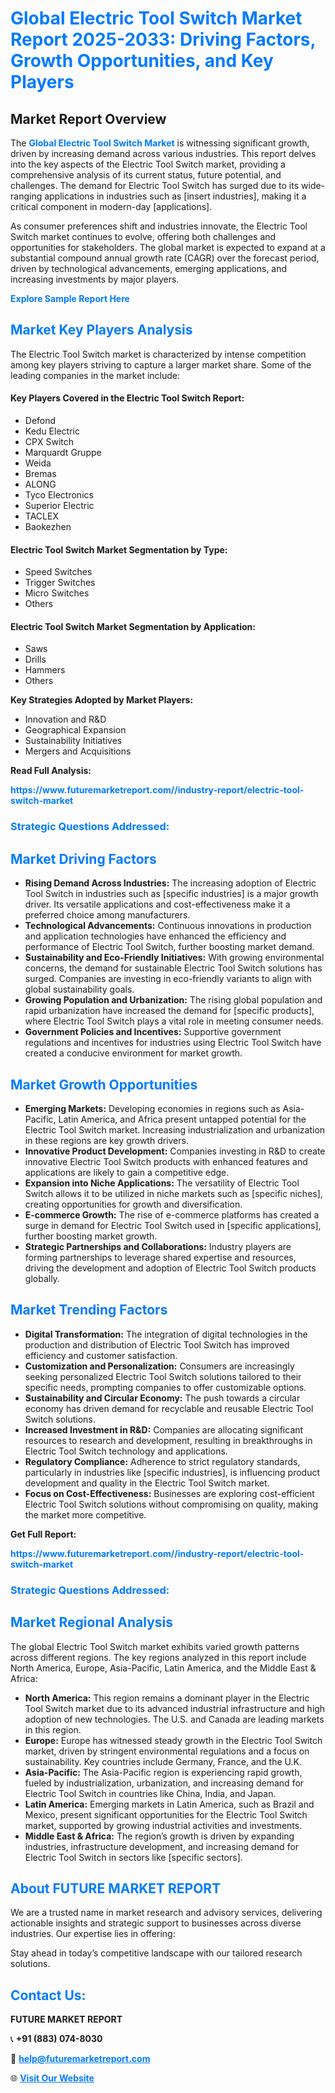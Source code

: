 <h1 style="color: #007BFF;">Global Electric Tool Switch Market Report 2025-2033: Driving Factors, Growth Opportunities, and Key Players</h1>

<section id="overview">
<h2>Market Report Overview</h2>
<p>The <a href="https://www.futuremarketreport.com//industry-report/electric-tool-switch-market" style="color: #007BFF; text-decoration: none;"><strong>Global Electric Tool Switch Market</strong></a> is witnessing significant growth, driven by increasing demand across various industries. This report delves into the key aspects of the Electric Tool Switch market, providing a comprehensive analysis of its current status, future potential, and challenges. The demand for Electric Tool Switch has surged due to its wide-ranging applications in industries such as [insert industries], making it a critical component in modern-day [applications].</p>
<p>As consumer preferences shift and industries innovate, the Electric Tool Switch market continues to evolve, offering both challenges and opportunities for stakeholders. The global market is expected to expand at a substantial compound annual growth rate (CAGR) over the forecast period, driven by technological advancements, emerging applications, and increasing investments by major players.</p>
</section>

<section id="overview">
<p><a href="https://www.futuremarketreport.com//request-sample/reportId=82203" style="color: #007BFF; text-decoration: none;"><strong>Explore Sample Report Here</strong></a></p>
</section>

<section id="key-players">
<h2 style="color: #007BFF;">Market Key Players Analysis</h2>
<p>The Electric Tool Switch market is characterized by intense competition among key players striving to capture a larger market share. Some of the leading companies in the market include:</p>
<h4>Key Players Covered in the Electric Tool Switch Report:</h4>
<ul><li>Defond</li><li>Kedu Electric</li><li>CPX Switch</li><li>Marquardt Gruppe</li><li>Weida</li><li>Bremas</li><li>ALONG</li><li>Tyco Electronics</li><li>Superior Electric</li><li>TACLEX</li><li>Baokezhen</li></ul>
<h4>Electric Tool Switch Market Segmentation by Type:</h4>
<ul><li>Speed Switches</li><li>Trigger Switches</li><li>Micro Switches</li><li>Others</li></ul>

<h4>Electric Tool Switch Market Segmentation by Application:</h4>
<ul><li>Saws</li><li>Drills</li><li>Hammers</li><li>Others</li></ul>
<p><strong>Key Strategies Adopted by Market Players:</strong></p>
<ul>
<li>Innovation and R&D</li>
<li>Geographical Expansion</li>
<li>Sustainability Initiatives</li>
<li>Mergers and Acquisitions</li>
</ul>
</section>

<section>
<p><strong>Read Full Analysis: </strong></p><a href="https://www.futuremarketreport.com//industry-report/electric-tool-switch-market" style="color: #007BFF; text-decoration: none;"><strong>https://www.futuremarketreport.com//industry-report/electric-tool-switch-market</strong></a>
<h3 style="color: #007BFF;">Strategic Questions Addressed:</h3>
</section>

<section id="driving-factors">
<h2 style="color: #007BFF;">Market Driving Factors</h2>
<ul>
<li><strong>Rising Demand Across Industries:</strong> The increasing adoption of Electric Tool Switch in industries such as [specific industries] is a major growth driver. Its versatile applications and cost-effectiveness make it a preferred choice among manufacturers.</li>
<li><strong>Technological Advancements:</strong> Continuous innovations in production and application technologies have enhanced the efficiency and performance of Electric Tool Switch, further boosting market demand.</li>
<li><strong>Sustainability and Eco-Friendly Initiatives:</strong> With growing environmental concerns, the demand for sustainable Electric Tool Switch solutions has surged. Companies are investing in eco-friendly variants to align with global sustainability goals.</li>
<li><strong>Growing Population and Urbanization:</strong> The rising global population and rapid urbanization have increased the demand for [specific products], where Electric Tool Switch plays a vital role in meeting consumer needs.</li>
<li><strong>Government Policies and Incentives:</strong> Supportive government regulations and incentives for industries using Electric Tool Switch have created a conducive environment for market growth.</li>
</ul>
</section>

<section id="growth-opportunities">
<h2 style="color: #007BFF;">Market Growth Opportunities</h2>
<ul>
<li><strong>Emerging Markets:</strong> Developing economies in regions such as Asia-Pacific, Latin America, and Africa present untapped potential for the Electric Tool Switch market. Increasing industrialization and urbanization in these regions are key growth drivers.</li>
<li><strong>Innovative Product Development:</strong> Companies investing in R&D to create innovative Electric Tool Switch products with enhanced features and applications are likely to gain a competitive edge.</li>
<li><strong>Expansion into Niche Applications:</strong> The versatility of Electric Tool Switch allows it to be utilized in niche markets such as [specific niches], creating opportunities for growth and diversification.</li>
<li><strong>E-commerce Growth:</strong> The rise of e-commerce platforms has created a surge in demand for Electric Tool Switch used in [specific applications], further boosting market growth.</li>
<li><strong>Strategic Partnerships and Collaborations:</strong> Industry players are forming partnerships to leverage shared expertise and resources, driving the development and adoption of Electric Tool Switch products globally.</li>
</ul>
</section>

<section id="trending-factors">
<h2 style="color: #007BFF;">Market Trending Factors</h2>
<ul>
<li><strong>Digital Transformation:</strong> The integration of digital technologies in the production and distribution of Electric Tool Switch has improved efficiency and customer satisfaction.</li>
<li><strong>Customization and Personalization:</strong> Consumers are increasingly seeking personalized Electric Tool Switch solutions tailored to their specific needs, prompting companies to offer customizable options.</li>
<li><strong>Sustainability and Circular Economy:</strong> The push towards a circular economy has driven demand for recyclable and reusable Electric Tool Switch solutions.</li>
<li><strong>Increased Investment in R&D:</strong> Companies are allocating significant resources to research and development, resulting in breakthroughs in Electric Tool Switch technology and applications.</li>
<li><strong>Regulatory Compliance:</strong> Adherence to strict regulatory standards, particularly in industries like [specific industries], is influencing product development and quality in the Electric Tool Switch market.</li>
<li><strong>Focus on Cost-Effectiveness:</strong> Businesses are exploring cost-efficient Electric Tool Switch solutions without compromising on quality, making the market more competitive.</li>
</ul>
</section>

<section>
<p><strong>Get Full Report: </strong></p><a href="https://www.futuremarketreport.com//industry-report/electric-tool-switch-market" style="color: #007BFF; text-decoration: none;"><strong>https://www.futuremarketreport.com//industry-report/electric-tool-switch-market</strong></a>
<h3 style="color: #007BFF;">Strategic Questions Addressed:</h3>
</section>


<section id="regional-analysis">
<h2 style="color: #007BFF;">Market Regional Analysis</h2>
<p>The global Electric Tool Switch market exhibits varied growth patterns across different regions. The key regions analyzed in this report include North America, Europe, Asia-Pacific, Latin America, and the Middle East & Africa:</p>
<ul>
<li><strong>North America:</strong> This region remains a dominant player in the Electric Tool Switch market due to its advanced industrial infrastructure and high adoption of new technologies. The U.S. and Canada are leading markets in this region.</li>
<li><strong>Europe:</strong> Europe has witnessed steady growth in the Electric Tool Switch market, driven by stringent environmental regulations and a focus on sustainability. Key countries include Germany, France, and the U.K.</li>
<li><strong>Asia-Pacific:</strong> The Asia-Pacific region is experiencing rapid growth, fueled by industrialization, urbanization, and increasing demand for Electric Tool Switch in countries like China, India, and Japan.</li>
<li><strong>Latin America:</strong> Emerging markets in Latin America, such as Brazil and Mexico, present significant opportunities for the Electric Tool Switch market, supported by growing industrial activities and investments.</li>
<li><strong>Middle East & Africa:</strong> The region’s growth is driven by expanding industries, infrastructure development, and increasing demand for Electric Tool Switch in sectors like [specific sectors].</li>
</ul>
</section>

<footer>
<h2 style="color: #007BFF;">About FUTURE MARKET REPORT</h2>
<p>We are a trusted name in market research and advisory services, delivering actionable insights and strategic support to businesses across diverse industries. Our expertise lies in offering:</p>

<p>Stay ahead in today’s competitive landscape with our tailored research solutions.</p>

<h2 style="color: #007BFF;">Contact Us:</h2>
<p><strong>FUTURE MARKET REPORT</strong></p>
<p>📞 <strong>+91 (883) 074-8030</strong></p>
<p>📧 <strong><a href="mailto:help@futuremarketreport.com" style="color: #007BFF;">help@futuremarketreport.com</a></strong></p>
<p>🌐 <strong><a href="https://www.futuremarketreport.com/" style="color: #007BFF;">Visit Our Website</a></strong></p>
</footer>